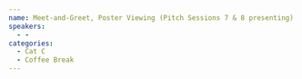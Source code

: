 ```yaml
---
name: Meet-and-Greet, Poster Viewing (Pitch Sessions 7 & 8 presenting)
speakers:
  - -
categories:
  - Cat C
  - Coffee Break
---
```


